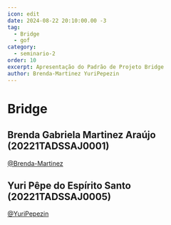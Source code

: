 ```yaml
---
icon: edit
date: 2024-08-22 20:10:00.00 -3
tag:
  - Bridge
  - gof
category:
  - seminario-2
order: 10
excerpt: Apresentação do Padrão de Projeto Bridge
author: Brenda-Martinez YuriPepezin
---
```


# Bridge



## Brenda Gabriela Martinez Araújo (20221TADSSAJ0001) 

[@Brenda-Martinez](https://github.com/Brenda-Martinez)


<!-- @include: ../../../includes/seminario-2-Brenda-Martinez/README.md -->

## Yuri Pêpe do Espírito Santo (20221TADSSAJ0005)

[@YuriPepezin](https://github.com/YuriPepezin)

<!-- @include: ../../../includes/seminario-2-YuriPepezin/README.md -->
